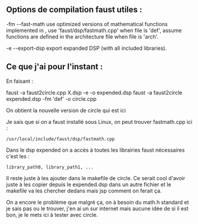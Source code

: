 
## Options de compilation faust utiles :

-fm <file>  --fast-math <file>          use optimized versions of mathematical functions implemented in <file>, use 'faust/dsp/fastmath.cpp' when file is 'def', assume functions are defined in the architecture file when file is 'arch'.

 -e        --export-dsp                  export expanded DSP (with all included libraries).
 
## Ce que j'ai pour l'instant :

En faisant :

 faust -a faust2circle.cpp X.dsp -e -o expended.dsp
 faust -a faust2circle expended.dsp -fm 'def' -o circle.cpp

On obtient la nouvelle version de circle qui est ici

Je sais que si on a faust installé sous Linux, on peut trouver fastmath.cpp ici :

    /usr/local/include/faust/dsp/fastmath.cpp

Dans le dsp expended on a accès à toutes les librairies faust nécessaires c'est les :

    library_path0, library_path1, ...

Il reste juste à les ajouter dans le makefile de circle.
Ce serait cool d'avoir juste à les copier depuis le expended.dsp dans un autre fichier et le makefile va les chercher dedans mais jsp comment on ferait ça.

On a encore le problème que malgré ça, on à besoin du math.h standard et je sais pas ou le trouver, j'en ai un sur internet mais aucune idée de si il est bon, je le mets ici à tester avec circle.
